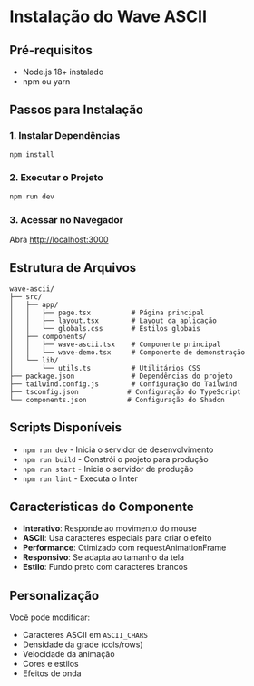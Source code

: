 # Instalação do Wave ASCII

## Pré-requisitos

- Node.js 18+ instalado
- npm ou yarn

## Passos para Instalação

### 1. Instalar Dependências

```bash
npm install
```

### 2. Executar o Projeto

```bash
npm run dev
```

### 3. Acessar no Navegador

Abra [http://localhost:3000](http://localhost:3000)

## Estrutura de Arquivos

```
wave-ascii/
├── src/
│   ├── app/
│   │   ├── page.tsx          # Página principal
│   │   ├── layout.tsx        # Layout da aplicação
│   │   └── globals.css       # Estilos globais
│   ├── components/
│   │   ├── wave-ascii.tsx    # Componente principal
│   │   └── wave-demo.tsx     # Componente de demonstração
│   └── lib/
│       └── utils.ts          # Utilitários CSS
├── package.json              # Dependências do projeto
├── tailwind.config.js        # Configuração do Tailwind
├── tsconfig.json            # Configuração do TypeScript
└── components.json          # Configuração do Shadcn
```

## Scripts Disponíveis

- `npm run dev` - Inicia o servidor de desenvolvimento
- `npm run build` - Constrói o projeto para produção
- `npm run start` - Inicia o servidor de produção
- `npm run lint` - Executa o linter

## Características do Componente

- **Interativo**: Responde ao movimento do mouse
- **ASCII**: Usa caracteres especiais para criar o efeito
- **Performance**: Otimizado com requestAnimationFrame
- **Responsivo**: Se adapta ao tamanho da tela
- **Estilo**: Fundo preto com caracteres brancos

## Personalização

Você pode modificar:
- Caracteres ASCII em `ASCII_CHARS`
- Densidade da grade (cols/rows)
- Velocidade da animação
- Cores e estilos
- Efeitos de onda 